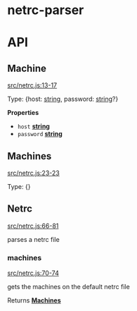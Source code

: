 # netrc-parser

# API

<!-- Generated by documentation.js. Update this documentation by updating the source code. -->

## Machine

[src/netrc.js:13-17](https://github.com/dickeyxxx/node-netrc-parser/blob/f8791670f1febd3dd5980657dc086326e1bc6492/src/netrc.js#L13-L17 "Source code on GitHub")

Type: {host: [string](https://developer.mozilla.org/en-US/docs/Web/JavaScript/Reference/Global_Objects/String), password: [string](https://developer.mozilla.org/en-US/docs/Web/JavaScript/Reference/Global_Objects/String)?}

**Properties**

-   `host` **[string](https://developer.mozilla.org/en-US/docs/Web/JavaScript/Reference/Global_Objects/String)** 
-   `password` **[string](https://developer.mozilla.org/en-US/docs/Web/JavaScript/Reference/Global_Objects/String)** 

## Machines

[src/netrc.js:23-23](https://github.com/dickeyxxx/node-netrc-parser/blob/f8791670f1febd3dd5980657dc086326e1bc6492/src/netrc.js#L23-L23 "Source code on GitHub")

Type: {}

## Netrc

[src/netrc.js:66-81](https://github.com/dickeyxxx/node-netrc-parser/blob/f8791670f1febd3dd5980657dc086326e1bc6492/src/netrc.js#L66-L81 "Source code on GitHub")

parses a netrc file

### machines

[src/netrc.js:70-74](https://github.com/dickeyxxx/node-netrc-parser/blob/f8791670f1febd3dd5980657dc086326e1bc6492/src/netrc.js#L70-L74 "Source code on GitHub")

gets the machines on the default netrc file

Returns **[Machines](#machines)** 
